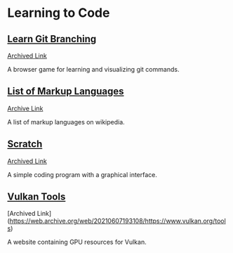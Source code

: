 # Learning to Code

## [Learn Git Branching](https://learngitbranching.js.org/)
[Archived Link](https://web.archive.org/web/20241009005453/https://learngitbranching.js.org/)

A browser game for learning and visualizing git commands.

## [List of Markup Languages](https://en.wikipedia.org/wiki/List_of_markup_languages)
[Archive Link](https://web.archive.org/web/20240916005227/https://en.wikipedia.org/wiki/List_of_markup_languages)

A list of markup languages on wikipedia.

## [Scratch](https://scratch.mit.edu/)
[Archived Link](https://web.archive.org/web/20240107012925/https://scratch.mit.edu/)

A simple coding program with a graphical interface.

## [Vulkan Tools](https://www.vulkan.org/tools)
[Archived Link] (https://web.archive.org/web/20210607193108/https://www.vulkan.org/tools)

A website containing GPU resources for Vulkan.